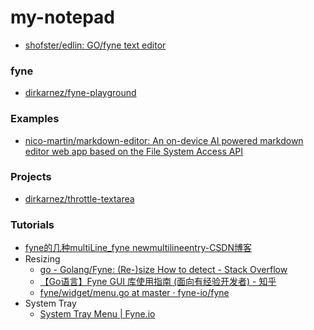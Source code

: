 my-notepad
==========
- [shofster/edlin: GO/fyne text editor](https://github.com/shofster/edlin)

### fyne
- [dirkarnez/fyne-playground](https://github.com/dirkarnez/fyne-playground)

### Examples
- [nico-martin/markdown-editor: An on-device AI powered markdown editor web app based on the File System Access API](https://github.com/nico-martin/markdown-editor)

### Projects
- [dirkarnez/throttle-textarea](https://github.com/dirkarnez/throttle-textarea)

### Tutorials
- [fyne的几种multiLine_fyne newmultilineentry-CSDN博客](https://blog.csdn.net/shulu/article/details/140200186)
- Resizing
  - [go - Golang/Fyne: (Re-)size How to detect - Stack Overflow](https://stackoverflow.com/questions/78107189/golang-fyne-re-size-how-to-detect)
  - [【Go语言】Fyne GUI 库使用指南 (面向有经验开发者) - 知乎](https://zhuanlan.zhihu.com/p/1911761537774907978)
  - [fyne/widget/menu.go at master · fyne-io/fyne](https://github.com/fyne-io/fyne/blob/master/widget/menu.go)
- System Tray
  - [System Tray Menu | Fyne.io](https://docs.fyne.io/explore/systray.html)

